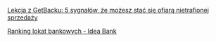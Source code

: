 [Lekcja z GetBacku: 5 sygnałów, że możesz stać się ofiarą nietrafionej sprzedaży](https://www.bankier.pl/wiadomosc/Lekcja-z-GetBacku-5-sygnalow-ze-mozesz-stac-sie-ofiara-nietrafionej-sprzedazy-7587240.html?comments=1#boxArticleComment)  

[Ranking lokat bankowych - Idea Bank](https://www.ideabank.pl/ranking-lokat-bankowych)  
